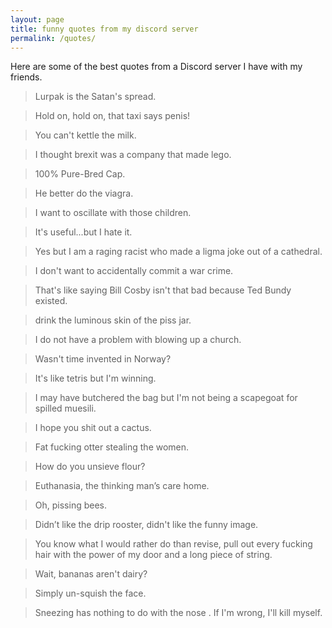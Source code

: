 ```yaml
---
layout: page
title: funny quotes from my discord server
permalink: /quotes/
---
```


Here are some of the best quotes from a Discord server I have with my friends.

> Lurpak is the Satan's spread.

> Hold on, hold on, that taxi says penis!

> You can't kettle the milk.

> I thought brexit was a company that made lego.

> 100% Pure-Bred Cap.

> He better do the viagra.

> I want to oscillate with those children.

> It's useful...but I hate it.

> Yes but I am a raging racist who made a ligma joke out of a cathedral.

> I don't want to accidentally commit a war crime.

> That's like saying Bill Cosby isn't that bad because Ted Bundy existed.

> drink the luminous skin of the piss jar.

> I do not have a problem with blowing up a church.

> Wasn't time invented in Norway?

> It's like tetris but I'm winning.

> I may have butchered the bag but I'm not being a scapegoat for spilled muesili.

> I hope you shit out a cactus.

> Fat fucking otter stealing the women.

> How do you unsieve flour?

> Euthanasia, the thinking man’s care home.

> Oh, pissing bees.

> Didn’t like the drip rooster, didn't like the funny image.

> You know what I would rather do than revise, pull out every fucking hair with the power of my door and a long piece of string.

> Wait, bananas aren't dairy?

> Simply un-squish the face.

> Sneezing has nothing to do with the nose . 
> If I'm wrong, I'll kill myself.

